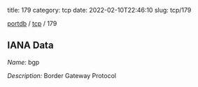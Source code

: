 title: 179
category: tcp
date: 2022-02-10T22:46:10
slug: tcp/179

[portdb](/) / [tcp](/category/tcp.html) / 179


## IANA Data

_Name:_ bgp

_Description:_ Border Gateway Protocol

